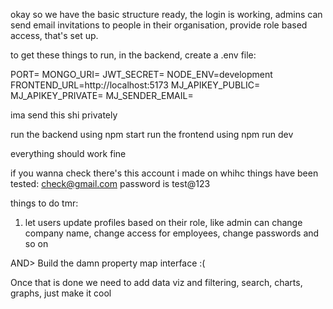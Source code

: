 okay so we have the basic structure ready, the login is working, admins can send email invitations to people in their organisation, provide role based access, that's set up. 

to get these things to run,
in the backend, create a .env file:

PORT=
MONGO_URI=
JWT_SECRET=
NODE_ENV=development
FRONTEND_URL=http://localhost:5173
MJ_APIKEY_PUBLIC=
MJ_APIKEY_PRIVATE=
MJ_SENDER_EMAIL=

ima send this shi privately

run the backend using npm start
run the frontend using npm run dev

everything should work fine



if you wanna check there's this account i made on whihc things have been tested:
check@gmail.com
password is test@123



things to do tmr: 
1. let users update profiles based on their role, like admin can change company name, change access for employees, change passwords and so on

AND> Build the damn property map interface :(

Once that is done we need to add data viz and filtering, search, charts, graphs, just make it cool
